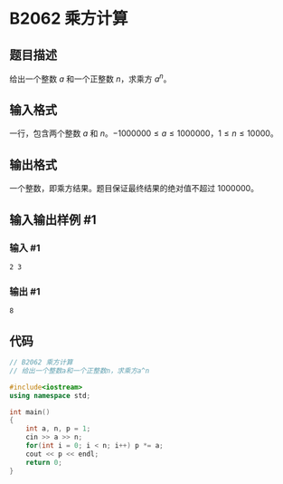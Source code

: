 # B2062 乘方计算

## 题目描述

给出一个整数 $a$ 和一个正整数 $n$，求乘方 $a^n$。

## 输入格式

一行，包含两个整数 $a$ 和 $n$。$-1000000 \le a \le 1000000$，$1 \le n \le 10000$。

## 输出格式

一个整数，即乘方结果。题目保证最终结果的绝对值不超过 $1000000$。

## 输入输出样例 #1

### 输入 #1

```
2 3
```

### 输出 #1

```
8
```

## 代码

```cpp
// B2062 乘方计算
// 给出一个整数a和一个正整数n，求乘方a^n

#include<iostream>
using namespace std;

int main()
{
    int a, n, p = 1;
    cin >> a >> n;
    for(int i = 0; i < n; i++) p *= a;
    cout << p << endl;
    return 0;
}
```

